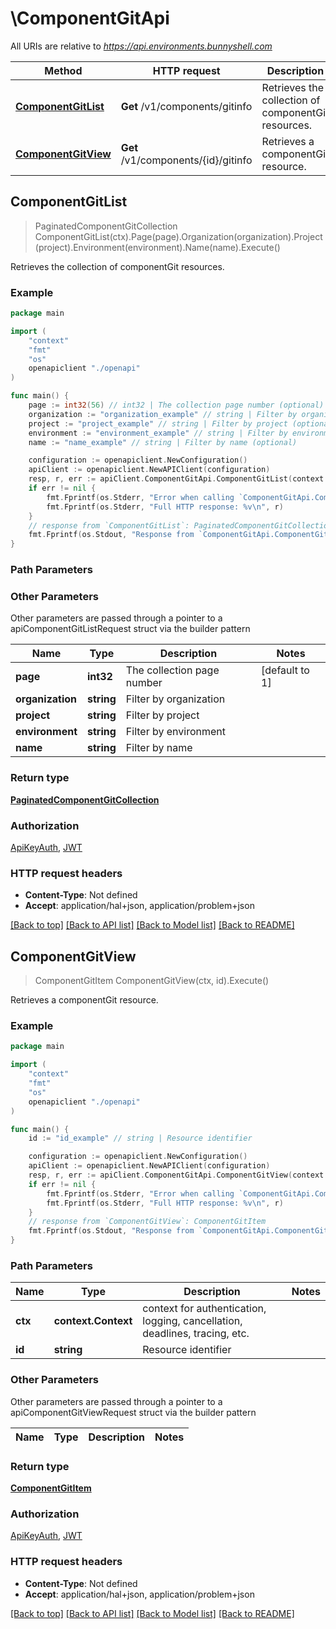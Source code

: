 # \ComponentGitApi

All URIs are relative to *https://api.environments.bunnyshell.com*

Method | HTTP request | Description
------------- | ------------- | -------------
[**ComponentGitList**](ComponentGitApi.md#ComponentGitList) | **Get** /v1/components/gitinfo | Retrieves the collection of componentGit resources.
[**ComponentGitView**](ComponentGitApi.md#ComponentGitView) | **Get** /v1/components/{id}/gitinfo | Retrieves a componentGit resource.



## ComponentGitList

> PaginatedComponentGitCollection ComponentGitList(ctx).Page(page).Organization(organization).Project(project).Environment(environment).Name(name).Execute()

Retrieves the collection of componentGit resources.



### Example

```go
package main

import (
    "context"
    "fmt"
    "os"
    openapiclient "./openapi"
)

func main() {
    page := int32(56) // int32 | The collection page number (optional) (default to 1)
    organization := "organization_example" // string | Filter by organization (optional)
    project := "project_example" // string | Filter by project (optional)
    environment := "environment_example" // string | Filter by environment (optional)
    name := "name_example" // string | Filter by name (optional)

    configuration := openapiclient.NewConfiguration()
    apiClient := openapiclient.NewAPIClient(configuration)
    resp, r, err := apiClient.ComponentGitApi.ComponentGitList(context.Background()).Page(page).Organization(organization).Project(project).Environment(environment).Name(name).Execute()
    if err != nil {
        fmt.Fprintf(os.Stderr, "Error when calling `ComponentGitApi.ComponentGitList``: %v\n", err)
        fmt.Fprintf(os.Stderr, "Full HTTP response: %v\n", r)
    }
    // response from `ComponentGitList`: PaginatedComponentGitCollection
    fmt.Fprintf(os.Stdout, "Response from `ComponentGitApi.ComponentGitList`: %v\n", resp)
}
```

### Path Parameters



### Other Parameters

Other parameters are passed through a pointer to a apiComponentGitListRequest struct via the builder pattern


Name | Type | Description  | Notes
------------- | ------------- | ------------- | -------------
 **page** | **int32** | The collection page number | [default to 1]
 **organization** | **string** | Filter by organization | 
 **project** | **string** | Filter by project | 
 **environment** | **string** | Filter by environment | 
 **name** | **string** | Filter by name | 

### Return type

[**PaginatedComponentGitCollection**](PaginatedComponentGitCollection.md)

### Authorization

[ApiKeyAuth](../README.md#ApiKeyAuth), [JWT](../README.md#JWT)

### HTTP request headers

- **Content-Type**: Not defined
- **Accept**: application/hal+json, application/problem+json

[[Back to top]](#) [[Back to API list]](../README.md#documentation-for-api-endpoints)
[[Back to Model list]](../README.md#documentation-for-models)
[[Back to README]](../README.md)


## ComponentGitView

> ComponentGitItem ComponentGitView(ctx, id).Execute()

Retrieves a componentGit resource.



### Example

```go
package main

import (
    "context"
    "fmt"
    "os"
    openapiclient "./openapi"
)

func main() {
    id := "id_example" // string | Resource identifier

    configuration := openapiclient.NewConfiguration()
    apiClient := openapiclient.NewAPIClient(configuration)
    resp, r, err := apiClient.ComponentGitApi.ComponentGitView(context.Background(), id).Execute()
    if err != nil {
        fmt.Fprintf(os.Stderr, "Error when calling `ComponentGitApi.ComponentGitView``: %v\n", err)
        fmt.Fprintf(os.Stderr, "Full HTTP response: %v\n", r)
    }
    // response from `ComponentGitView`: ComponentGitItem
    fmt.Fprintf(os.Stdout, "Response from `ComponentGitApi.ComponentGitView`: %v\n", resp)
}
```

### Path Parameters


Name | Type | Description  | Notes
------------- | ------------- | ------------- | -------------
**ctx** | **context.Context** | context for authentication, logging, cancellation, deadlines, tracing, etc.
**id** | **string** | Resource identifier | 

### Other Parameters

Other parameters are passed through a pointer to a apiComponentGitViewRequest struct via the builder pattern


Name | Type | Description  | Notes
------------- | ------------- | ------------- | -------------


### Return type

[**ComponentGitItem**](ComponentGitItem.md)

### Authorization

[ApiKeyAuth](../README.md#ApiKeyAuth), [JWT](../README.md#JWT)

### HTTP request headers

- **Content-Type**: Not defined
- **Accept**: application/hal+json, application/problem+json

[[Back to top]](#) [[Back to API list]](../README.md#documentation-for-api-endpoints)
[[Back to Model list]](../README.md#documentation-for-models)
[[Back to README]](../README.md)

